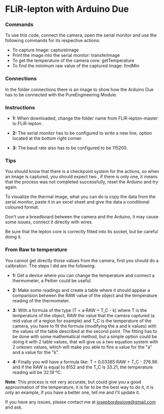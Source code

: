 # FLiR-lepton with Arduino Due

### Commands

To use this code, connect the camera, open the serial monitor and use the following commands for its respective actions:

- To capture Image: captureImage
- Print the image into the serial monitor: transferImage
- To get the temperature of the camera core: getTemperature
- To find the minimum raw value of the captured Image: findMin


### Connections

In the folder connections there is an image to show how the Arduino Due has to be connected with the PureEngineering Module.


### Instructions

* **1:** When downloaded, change the folder name from FLiR-lepton-master to FLiR-lepton.

* **2:** The serial monitor has to be configured to write a new line, option located at the bottom right corner. 

* **3:** The baud rate also has to be configured to be 115200. 


### Tips

You should know that there is a checkpoint system for the actions, so when an image is captured, you should expect two <OK>, if there is only one, it means that the process was not completed successfully, reset the Arduino and try again.

To visualize the thermal image, what you can do is copy the data from the serial monitor, paste it in an excel sheet and give the data a conditional coloured format.

Don't use a breadboard between the camera and the Arduino, it may cause some issues, connect it directly with wires.

Be sure that the lepton core is correctly fitted into its socket, but be careful doing it.

### From Raw to temperature

You cannot get directly those values from the camera, first you should do a calibration. The steps I did are the following:
* **1:** Get a device where you can change the temperature and connect a thermometer, a Peltier could be useful.

* **2:** Make some readings and create a table where it should appear a comparision between the RAW value of the object and the temperature reading of the thermometer. 

* **3:** With a formula of the type (T = a·RAW + T_C - k) where T is the temperature of the object, RAW the value that the camera captured (a mid value of a region for example) and T_C is the temperature of the camera, you have to fit the formula (modifying the a and k values) with the values of the table described at the second point. The fitting has to be done with some mathematical method, but a simple option could be doing it with 2 table values, that will give us a two equation system with 2 unkown values, which will make you able to fins a value for the "a" and a value for the "k".

* **4:** Finally you will have a formula like: T = 0.03385·RAW + T_C - 276.96 and if the RAW is equal to 8152 and the T_C is 33.21, the temperature reading will be 32.19 ºC.  

**Note**: This process is not very accurate, but could give you a good approximation of the temperature, it is far to be the best way to do it, it is only an example, if you have a better one, tell me and I'll update it.


If you have any issues, please contact me at josepbordesjove@gmail.com and ask.
